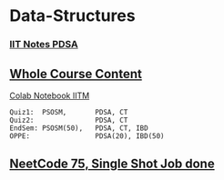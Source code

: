 # Data-Structures

### [IIT Notes PDSA](https://pdsaiitm.github.io/)

## [Whole Course Content](https://drive.google.com/drive/folders/1qIZoAFlOHcaH1_6KmL_Qp2R9szzwxPDp)

[Colab Notebook IITM](https://drive.google.com/drive/folders/173kwFAuuIntZLWRbDyTCpEX7dJ2czuvn)

```
Quiz1:  PSOSM,       PDSA, CT
Quiz2:               PDSA, CT
EndSem: PSOSM(50),   PDSA, CT, IBD
OPPE:                PDSA(20), IBD(50)
```
## [NeetCode 75, Single Shot Job done](https://docs.google.com/spreadsheets/d/1A2PaQKcdwO_lwxz9bAnxXnIQayCouZP6d-ENrBz_NXc/edit?gid=0#gid=0)
